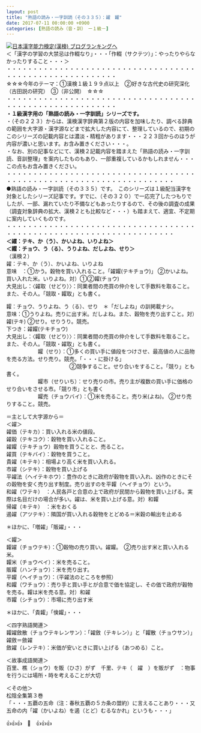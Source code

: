 ```yaml
---
layout: post
title: "熟語の読み・一字訓読（その３３５）：糴　糶"
date: 2017-07-11 00:00:00 +0900
categories: [熟語の読み（音・訓）　ー１級－]
---
```


[![](/syuusyuu9701/assets/images/熟語の読み・一字訓読（その３３５）：糴-糶-br_c_3028_1.gif)](http://blog.with2.net/link.php?1659096:3028 "日本漢字能力検定(漢検) ブログランキングへ")[日本漢字能力検定(漢検) ブログランキングへ](http://blog.with2.ne/link.php?1659096:3028)  
＜「漢字の学習の大禁忌は作輟なり」・・・「作輟（サクテツ）」：やったりやらなかったりすること・・・＞  
・・・・・・・・・・・・・・・・・・・・・・・・・・・・・・・・・・・・・・・・・・・・・・・・・・・・・・・・・  
☆☆☆今年のテーマ：①漢検１級１９９点以上　②好きな古代史の研究深化（古田説の研究）　③（非公開）　☆☆☆　　  
・・・・・・・・・・・・・・・・・・・・・・・・・・・・・・・・・・・・・・・・・・・・・・・・・・・・・・・・・  
**・１級漢字用の「熟語の読み・一字訓読」シリーズです。**  
・（その２２３）からは、漢検漢字辞典第２版の内容を加味したり、調べる辞典の範囲を大字源・漢字源などまで拡大した内容にて、整理しているので、初期のこのシリーズの記載内容とは濃淡・精粗があります・・・２２３回からのほうが内容が濃いと思います。お含み置きください・・・。  
・なお、別の記事などにて、漢検２記載内容を踏まえた「熟語の読み・一字訓読、音訓整理」を案内したものもあり、一部重複しているかもしれません・・・この点もお含み置きください。  
・・・・・・・・・・・・・・・・・・・・・・・・・・・・・・・・・・・・・・・・・・・・・・・・・・・・・・・・・・・・・・・・・・・・  
●熟語の読み・一字訓読（その３３５）です。　このシリーズは１級配当漢字を対象としたシリーズ記事です。すでに、（その３２０）で一応完了したつもりでしたが、一部、漏れていたり不備などもあったりするので、その後の調査の成果（調査対象辞典の拡大、漢検２とも比較など・・・）も踏まえて、適宜、不定期に案内していくものです。  
・・・・・・・・・・・・・・・・・・・・・・・・・・・・・・・・・・・・・・・・・・・・・・・・・・・・・・・・・・・・・・・・・・・・  
**＜糴：テキ、か（う）、かいよね、いりよね＞**  
**＜糶：チョウ、う（る）、うりよね、だしよね、せり＞**  
（漢検２）  
糴：テキ、か（う）、かいよね、いりよね  
意味　：①かう。穀物を買い入れること。「糴糶(テキチョウ)」 ②かいよね。買い入れた米。いりよね。対）①②糶(チョウ)  
大見出し：〈糴取（せどり）〉：同業者間の売買の仲介をして手数料を取ること。また、その人。「競取・糶取」とも書く。  
  
糶：チョウ、うりよね、う（る）、せり　＊「だしよね」の訓掲載ナシ。  
意味：①うりよね。売りに出す米。だしよね。また、穀物を売り出すこと。対）糴(テキ) ②せり。せりうり。競売。  
下つき：糴糶(テキチョウ)  
大見出し：〈糶取（せどり）〉：同業者間の売買の仲介をして手数料を取ること。また、その人。「競取・糴取」とも書く。  
　　　　　　糶（せり）：①多くの買い手に値段をつけさせ、最高値の人に品物を売る方法。せり売り。競売。「・・・に掛ける」   
　　　　　　　　　　　　②競争すること。せり合いをすること。「競り」とも書く。  
　　　　　　糶市（せりいち）：せり売りの市。売り主が複数の買い手に価格のせり合いをさせる市。「競り市」とも書く  
　　　　　　糶売（チョウバイ）：①米を売ること。売り米(よね)。 ②せり売りすること。競売。  
  
＝主として大字源から＝  
＜糴＞  
糴価（テキカ）：買い入れる米の値段。  
糴穀（テキコク）：穀物を買い入れること。  
糴糶（テキチョウ）穀物を買うことと、売ること。  
糴買（テキバイ）：穀物を買うこと。  
貴糴（キテキ）：相場より高く米を買い入れる。  
市糴（シテキ）：穀物を買い上げる　  
平糴法（ヘイテキホウ）：豊作のときに政府が穀物を買い入れ、凶作のときにその穀物を安く売り出す制度。売り出すのを平糶（ヘイチョウ）という。  
和糴（ワテキ）　：人民各戸と合意の上で政府が民間から穀物を買い上げる。実際は名目だけの場合が多い。糴は、米を買い上げる意。対）和糶  
帰糴（キテキ）　：米をおくる　  
遏糴（アツテキ）：隣国が買い入れる穀物をとどめる＝米穀の輸出を止める  
  
＊ほかに、「増糴」「販糴」・・・  
  
＜糶＞  
糶糴（チョウテキ）：①穀物の売り買い。糴糶。　②売り出す米と買い入れる米。  
糶米（チョウベイ）：米を売ること。  
販糶（ハンチョウ）：米を売り出す。  
平糶（ヘイチョウ）：（平糴法のところを参照）  
和糶（ワチョウ）：売り手と買い手とが合意で価を協定し、その価で政府が穀物を売る。糶は米を売る意。対）和糴  
市糶（シチョウ）：市場に売り出す米  
  
＊ほかに、「貴糶」「倹糶」・・・  
  
＜四字熟語関連＞  
糶糴斂散（チョウテキレンサン）：「糴斂（テキレン）」と「糶散（チョウサン）」  
糴斂＝斂糴  
斂糴（レンテキ）：米価が安いときに買い上げる（あつめる）こと。  
  
＜故事成語関連＞  
百里、樵（ショウ）を販（ひさ）がず　千里、テキ（　糴　）を販がず　：物事を行うには場所・時を考えることが大切  
  
＜その他＞  
松陰全集第３巻  
「・・・五覇の五命（注：春秋五覇の５カ条の盟約）に言えることあり・・・又五命の内「糴（かいよね）を遏（とど）むるなかれ」というも・・・」  
  
👍👍👍　🐔　👍👍👍